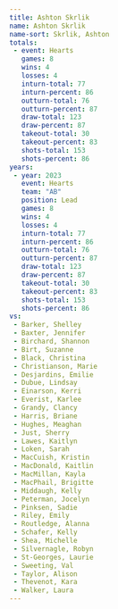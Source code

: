 ```yaml
---
title: Ashton Skrlik
name: Ashton Skrlik
name-sort: Skrlik, Ashton
totals:
 - event: Hearts
   games: 8
   wins: 4
   losses: 4
   inturn-total: 77
   inturn-percent: 86
   outturn-total: 76
   outturn-percent: 87
   draw-total: 123
   draw-percent: 87
   takeout-total: 30
   takeout-percent: 83
   shots-total: 153
   shots-percent: 86
years:
 - year: 2023
   event: Hearts
   team: "AB"
   position: Lead
   games: 8
   wins: 4
   losses: 4
   inturn-total: 77
   inturn-percent: 86
   outturn-total: 76
   outturn-percent: 87
   draw-total: 123
   draw-percent: 87
   takeout-total: 30
   takeout-percent: 83
   shots-total: 153
   shots-percent: 86
vs:
 - Barker, Shelley
 - Baxter, Jennifer
 - Birchard, Shannon
 - Birt, Suzanne
 - Black, Christina
 - Christianson, Marie
 - Desjardins, Emilie
 - Dubue, Lindsay
 - Einarson, Kerri
 - Everist, Karlee
 - Grandy, Clancy
 - Harris, Briane
 - Hughes, Meaghan
 - Just, Sherry
 - Lawes, Kaitlyn
 - Loken, Sarah
 - MacCuish, Kristin
 - MacDonald, Kaitlin
 - MacMillan, Kayla
 - MacPhail, Brigitte
 - Middaugh, Kelly
 - Peterman, Jocelyn
 - Pinksen, Sadie
 - Riley, Emily
 - Routledge, Alanna
 - Schafer, Kelly
 - Shea, Michelle
 - Silvernagle, Robyn
 - St-Georges, Laurie
 - Sweeting, Val
 - Taylor, Alison
 - Thevenot, Kara
 - Walker, Laura
---
```

